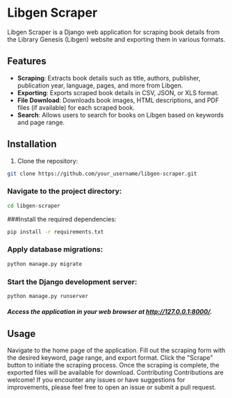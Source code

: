 
# Libgen Scraper

Libgen Scraper is a Django web application for scraping book details from the Library Genesis (Libgen) website and exporting them in various formats.

## Features

- **Scraping**: Extracts book details such as title, authors, publisher, publication year, language, pages, and more from Libgen.
- **Exporting**: Exports scraped book details in CSV, JSON, or XLS format.
- **File Download**: Downloads book images, HTML descriptions, and PDF files (if available) for each scraped book.
- **Search**: Allows users to search for books on Libgen based on keywords and page range.

## Installation

1. Clone the repository:

```bash
git clone https://github.com/your_username/libgen-scraper.git
```
### Navigate to the project directory:
```bash
cd libgen-scraper
```
###Install the required dependencies:
```bash
pip install -r requirements.txt
```
### Apply database migrations:
```bash
python manage.py migrate
```
### Start the Django development server:
```bash
python manage.py runserver
```
##### Access the application in your web browser at http://127.0.0.1:8000/.
## Usage
Navigate to the home page of the application.
Fill out the scraping form with the desired keyword, page range, and export format.
Click the "Scrape" button to initiate the scraping process.
Once the scraping is complete, the exported files will be available for download.
Contributing
Contributions are welcome! If you encounter any issues or have suggestions for improvements, please feel free to open an issue or submit a pull request.
